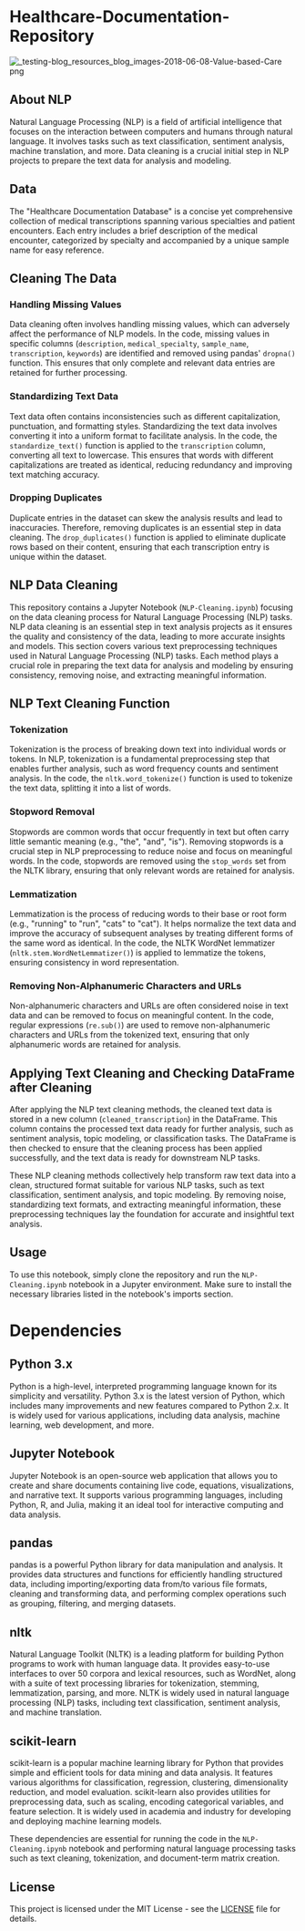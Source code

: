 # Healthcare-Documentation-Repository

![_testing-blog_resources_blog_images-2018-06-08-Value-based-Care png](https://github.com/harshitstark13/Healthcare-Documentation-Repository/assets/95651978/4c8f5840-2d09-4238-aac8-d7de46f3cedf)

## About NLP

Natural Language Processing (NLP) is a field of artificial intelligence that focuses on the interaction between computers and humans through natural language. It involves tasks such as text classification, sentiment analysis, machine translation, and more. Data cleaning is a crucial initial step in NLP projects to prepare the text data for analysis and modeling.

## Data

The "Healthcare Documentation Database" is a concise yet comprehensive collection of medical transcriptions spanning various specialties and patient encounters. Each entry includes a brief description of the medical encounter, categorized by specialty and accompanied by a unique sample name for easy reference.

## Cleaning The Data

### Handling Missing Values

Data cleaning often involves handling missing values, which can adversely affect the performance of NLP models. In the code, missing values in specific columns (`description`, `medical_specialty`, `sample_name`, `transcription`, `keywords`) are identified and removed using pandas' `dropna()` function. This ensures that only complete and relevant data entries are retained for further processing.

### Standardizing Text Data

Text data often contains inconsistencies such as different capitalization, punctuation, and formatting styles. Standardizing the text data involves converting it into a uniform format to facilitate analysis. In the code, the `standardize_text()` function is applied to the `transcription` column, converting all text to lowercase. This ensures that words with different capitalizations are treated as identical, reducing redundancy and improving text matching accuracy.

### Dropping Duplicates

Duplicate entries in the dataset can skew the analysis results and lead to inaccuracies. Therefore, removing duplicates is an essential step in data cleaning. The `drop_duplicates()` function is applied to eliminate duplicate rows based on their content, ensuring that each transcription entry is unique within the dataset.

## NLP Data Cleaning
This repository contains a Jupyter Notebook (`NLP-Cleaning.ipynb`) focusing on the data cleaning process for Natural Language Processing (NLP) tasks. NLP data cleaning is an essential step in text analysis projects as it ensures the quality and consistency of the data, leading to more accurate insights and models.
This section covers various text preprocessing techniques used in Natural Language Processing (NLP) tasks. Each method plays a crucial role in preparing the text data for analysis and modeling by ensuring consistency, removing noise, and extracting meaningful information.

## NLP Text Cleaning Function

### Tokenization

Tokenization is the process of breaking down text into individual words or tokens. In NLP, tokenization is a fundamental preprocessing step that enables further analysis, such as word frequency counts and sentiment analysis. In the code, the `nltk.word_tokenize()` function is used to tokenize the text data, splitting it into a list of words.

### Stopword Removal

Stopwords are common words that occur frequently in text but often carry little semantic meaning (e.g., "the", "and", "is"). Removing stopwords is a crucial step in NLP preprocessing to reduce noise and focus on meaningful words. In the code, stopwords are removed using the `stop_words` set from the NLTK library, ensuring that only relevant words are retained for analysis.

### Lemmatization

Lemmatization is the process of reducing words to their base or root form (e.g., "running" to "run", "cats" to "cat"). It helps normalize the text data and improve the accuracy of subsequent analyses by treating different forms of the same word as identical. In the code, the NLTK WordNet lemmatizer (`nltk.stem.WordNetLemmatizer()`) is applied to lemmatize the tokens, ensuring consistency in word representation.

### Removing Non-Alphanumeric Characters and URLs

Non-alphanumeric characters and URLs are often considered noise in text data and can be removed to focus on meaningful content. In the code, regular expressions (`re.sub()`) are used to remove non-alphanumeric characters and URLs from the tokenized text, ensuring that only alphanumeric words are retained for analysis.

## Applying Text Cleaning and Checking DataFrame after Cleaning

After applying the NLP text cleaning methods, the cleaned text data is stored in a new column (`cleaned_transcription`) in the DataFrame. This column contains the processed text data ready for further analysis, such as sentiment analysis, topic modeling, or classification tasks. The DataFrame is then checked to ensure that the cleaning process has been applied successfully, and the text data is ready for downstream NLP tasks.

These NLP cleaning methods collectively help transform raw text data into a clean, structured format suitable for various NLP tasks, such as text classification, sentiment analysis, and topic modeling. By removing noise, standardizing text formats, and extracting meaningful information, these preprocessing techniques lay the foundation for accurate and insightful text analysis.

## Usage

To use this notebook, simply clone the repository and run the `NLP-Cleaning.ipynb` notebook in a Jupyter environment. Make sure to install the necessary libraries listed in the notebook's imports section.

# Dependencies

## Python 3.x

Python is a high-level, interpreted programming language known for its simplicity and versatility. Python 3.x is the latest version of Python, which includes many improvements and new features compared to Python 2.x. It is widely used for various applications, including data analysis, machine learning, web development, and more.

## Jupyter Notebook

Jupyter Notebook is an open-source web application that allows you to create and share documents containing live code, equations, visualizations, and narrative text. It supports various programming languages, including Python, R, and Julia, making it an ideal tool for interactive computing and data analysis.

## pandas

pandas is a powerful Python library for data manipulation and analysis. It provides data structures and functions for efficiently handling structured data, including importing/exporting data from/to various file formats, cleaning and transforming data, and performing complex operations such as grouping, filtering, and merging datasets.

## nltk

Natural Language Toolkit (NLTK) is a leading platform for building Python programs to work with human language data. It provides easy-to-use interfaces to over 50 corpora and lexical resources, such as WordNet, along with a suite of text processing libraries for tokenization, stemming, lemmatization, parsing, and more. NLTK is widely used in natural language processing (NLP) tasks, including text classification, sentiment analysis, and machine translation.

## scikit-learn

scikit-learn is a popular machine learning library for Python that provides simple and efficient tools for data mining and data analysis. It features various algorithms for classification, regression, clustering, dimensionality reduction, and model evaluation. scikit-learn also provides utilities for preprocessing data, such as scaling, encoding categorical variables, and feature selection. It is widely used in academia and industry for developing and deploying machine learning models.

These dependencies are essential for running the code in the `NLP-Cleaning.ipynb` notebook and performing natural language processing tasks such as text cleaning, tokenization, and document-term matrix creation.

## License

This project is licensed under the MIT License - see the [LICENSE](LICENSE) file for details.

